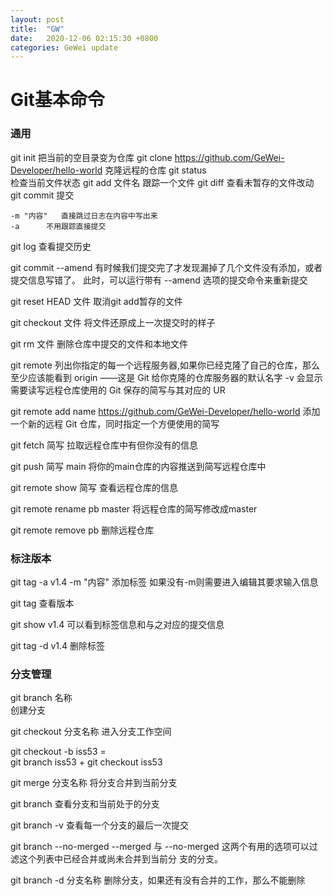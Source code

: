 ```yaml
---
layout: post
title:  "GW"
date:   2020-12-06 02:15:30 +0800
categories: GeWei update
---
```


# Git基本命令

### 通用

git init
	把当前的空目录变为仓库
git clone https://github.com/GeWei-Developer/hello-world
	克隆远程的仓库	
git status	
	检查当前文件状态
git add 文件名
	跟踪一个文件
git diff
	查看未暂存的文件改动
git commit
	提交
	

	-m "内容"   直接跳过日志在内容中写出来
	-a	    不用跟踪直接提交
git log
	查看提交历史

git commit --amend
	有时候我们提交完了才发现漏掉了几个文件没有添加，或者提交信息写错了。 此时，可以运行带有 		--amend 选项的提交命令来重新提交

git reset HEAD 文件
	取消git add暂存的文件
	
git checkout 文件
	将文件还原成上一次提交时的样子
	
git rm 文件
	删除仓库中提交的文件和本地文件

git remote
	列出你指定的每一个远程服务器,如果你已经克隆了自己的仓库，那么至少应该能看到 origin ——这是 	Git 给你克隆的仓库服务器的默认名字
	-v 会显示需要读写远程仓库使用的 Git 保存的简写与其对应的 UR
	
git remote add name https://github.com/GeWei-Developer/hello-world
	添加一个新的远程 Git 仓库，同时指定一个方便使用的简写

git fetch 简写
	拉取远程仓库中有但你没有的信息
	
git push 简写 main
	将你的main仓库的内容推送到简写远程仓库中
	
git remote show 简写
	查看远程仓库的信息
	
git remote rename pb master
	将远程仓库的简写修改成master

git remote remove pb
	删除远程仓库

### 标注版本	
git tag -a v1.4 -m "内容"
	添加标签
	如果没有-m则需要进入编辑其要求输入信息
	
git tag
	查看版本
	
git show v1.4
	可以看到标签信息和与之对应的提交信息
	
git tag -d v1.4
	删除标签	

### 分支管理	
git branch 名称	
	创建分支
	
git checkout 分支名称
	进入分支工作空间
	
git checkout -b iss53
  	=  
  	git branch iss53  +   git checkout iss53
  	
git merge 分支名称
  	将分支合并到当前分支

git branch
	查看分支和当前处于的分支
	
git branch -v
	查看每一个分支的最后一次提交

git branch --no-merged 
	--merged 与 --no-merged 这两个有用的选项可以过滤这个列表中已经合并或尚未合并到当前分  		支的分支。
	
git branch -d 分支名称
	删除分支，如果还有没有合并的工作，那么不能删除